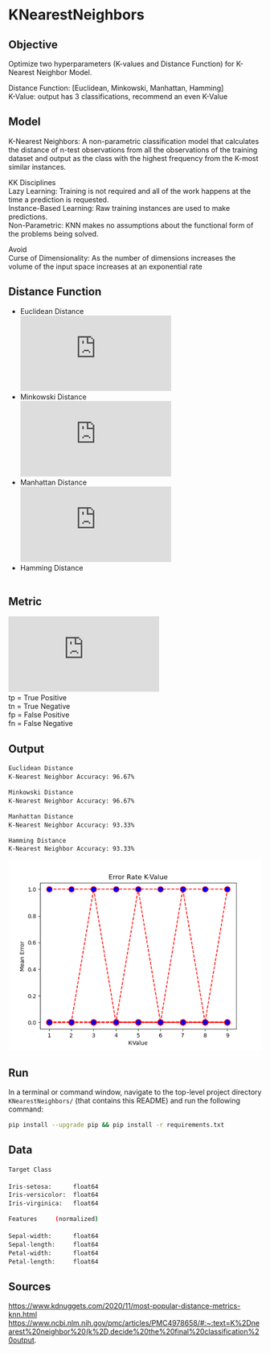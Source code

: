 # KNearestNeighbors


## Objective
Optimize two hyperparameters (K-values and Distance Function) for K-Nearest Neighbor Model.

Distance Function: [Euclidean, Minkowski, Manhattan, Hamming]\
K-Value: output has 3 classifications, recommend an even K-Value

## Model
K-Nearest Neighbors: A non-parametric classification model that calculates the distance of n-test observations from all the observations of the training dataset and output as the class with the highest frequency from the K-most similar instances.

KK Disciplines\
Lazy Learning: Training is not required and all of the work happens at the time a prediction is requested.\
Instance-Based Learning: Raw training instances are used to make predictions.\
Non-Parametric: KNN makes no assumptions about the functional form of the problems being solved.

Avoid\
Curse of Dimensionality: As the number of dimensions increases the volume of the input space increases at an exponential rate



## Distance Function
- Euclidean Distance\
![](https://latex.codecogs.com/gif.latex?d%28x%2C%20y%29%3D%20%5Csqrt%7B%5Csum_%7Bi%3D1%7D%5E%7Bn%7D%28x_%7Bi%7D-y_%7Bi%7D%29%5E%7B2%7D%7D)
- Minkowski Distance\
![](https://latex.codecogs.com/gif.latex?d%28x%2C%20y%29%3D%20%5Cleft%20%28%20%5Csum_%7Bi%3D1%7D%5E%7Bn%7D%5Cleft%7Cx_%7Bi%7D-y_%7Bi%7D%20%5Cright%20%7C%5E%7Bp%7D%5Cright%29%5E%7B1/p%7D)
- Manhattan Distance\
![](https://latex.codecogs.com/gif.latex?d%28x%2Cy%29%3D%20%5Csum_%7Bi%3D1%7D%5E%7Bn%7D%5Cleft%20%7C%20x_%7Bi%7D-%20y_%7Bi%7D%20%5Cright%20%7C)
- Hamming Distance\
![]()


## Metric
![](https://latex.codecogs.com/gif.latex?Accuracy%3D%5Cfrac%7Btp&plus;tn%7D%7B%28tp%20&plus;%20tn%29&plus;%28fp-fn%29%29%7D)\
tp = True Positive\
tn = True Negative\
fp = False Positive\
fn = False Negative

## Output
```bash
Euclidean Distance
K-Nearest Neighbor Accuracy: 96.67%
```
```bash
Minkowski Distance
K-Nearest Neighbor Accuracy: 96.67%
```
```bash
Manhattan Distance
K-Nearest Neighbor Accuracy: 93.33%
```
```bash
Hamming Distance
K-Nearest Neighbor Accuracy: 93.33%
```

![alt text](https://github.com/jf20541/KNearestNeighbors/blob/main/plots/ErrorRateKValue.png)


## Run
In a terminal or command window, navigate to the top-level project directory `KNearestNeighbors/` (that contains this README) and run the following command:
```bash
pip install --upgrade pip && pip install -r requirements.txt
``` 

## Data
```bash
Target Class

Iris-setosa:      float64
Iris-versicolor:  float64
Iris-virginica:   float64
```
```bash
Features     (normalized)

Sepal-width:      float64
Sepal-length:     float64
Petal-width:      float64
Petal-length:     float64
```
## Sources
https://www.kdnuggets.com/2020/11/most-popular-distance-metrics-knn.html
https://www.ncbi.nlm.nih.gov/pmc/articles/PMC4978658/#:~:text=K%2Dnearest%20neighbor%20(k%2D,decide%20the%20final%20classification%20output.
